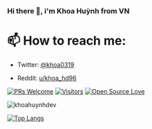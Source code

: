 ### Hi there 👋, i'm Khoa Huỳnh from VN

<!--
**khoahuynhdev/khoahuynhdev** is a ✨ _special_ ✨ repository because its `README.md` (this file) appears on your GitHub profile.

Here are some ideas to get you started:

- 🔭 I’m currently working on ...
- 🌱 I’m currently learning on ...
- 👯 I’m looking to collaborate on ...
- 🤔 I’m looking for help with ...
- 💬 Ask me about ...
- 📫 How to reach me: ...
- 😄 Pronouns: ...
- ⚡ Fun fact: ...
-->

# 📫 How to reach me:

- Twitter: [@khoa0319](https://twitter.com/khoa0319)
<!--
- Dev.to: [khoa0319](https://dev.to/khoa0319)
- Medium Blog: [@khoahd](https://medium.com/@khoahd)
-->
- Reddit: [u/khoa_hd96](https://www.reddit.com/user/khoa_hd96)


[![PRs Welcome](https://img.shields.io/badge/PRs-welcome-brightgreen.svg?style=flat&logo=github)](https://github.com/khoahuynhdev) [![Visitors](https://visitor-badge.glitch.me/badge?page_id=khoahuynhdev.visitor-badge)](https://github.com/khoahuynhdev) [![Open Source Love](https://badges.frapsoft.com/os/v2/open-source.svg?v=103)](https://github.com/khoahuynhdev)

<div align="left">
  <img src="https://github-readme-stats.vercel.app/api?username=khoahuynhdev&show_icons=true&count_private=true&theme=dracula" alt="khoahuynhdev" />
</div>


[![Top Langs](https://github-readme-stats.vercel.app/api/top-langs/?username=khoahuynhdev&langs_count=10&hide=html,css&layout=compact)](https://github.com/anuraghazra/github-readme-stats)

